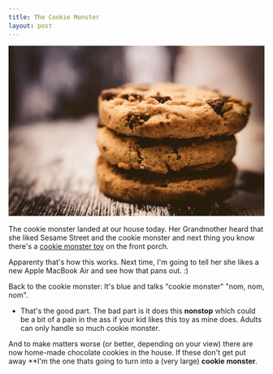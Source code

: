 ```yaml
---
title: The Cookie Monster
layout: post
---
```


![cookies](/images/cookies.webp)

The cookie monster landed at our house today. Her Grandmother heard that she liked Sesame Street and the cookie monster and next thing you know there's a [cookie monster toy](https://amzn.to/2xnQHVt) on the front porch.

Apparenty that's how this works. Next time, I'm going to tell her she likes a new Apple MacBook Air and see how that pans out. :)

Back to the cookie monster: It's blue and talks "cookie monster" "nom, nom, nom".
- That's the good part. The bad part is it does this **nonstop** which could be a bit of a pain in the ass if your kid likes this toy as mine does. Adults can only handle so much cookie monster.

And to make matters worse (or better, depending on your view) there are now home-made chocolate cookies in the house. If these don't get put away  **I'm the one thats going to turn into a (very large) **cookie monster**.




